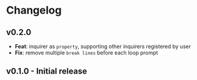 # Changelog

## v0.2.0

-   **Feat**: inquirer as `property`, supporting other inquirers registered by user
-   **Fix**: remove multiple `break lines` before each loop prompt

## v0.1.0 - Initial release
